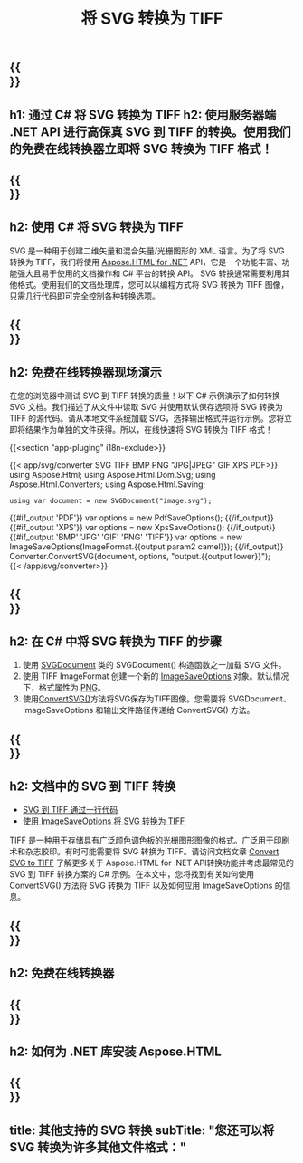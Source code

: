﻿---
translation: true
template: /templates/_template-conversion-child.md
title: 将 SVG 转换为 TIFF
description: 在 C# 中将 SVG 转换为 TIFF。在 ASP.NET 或任何 .NET 应用程序中轻松使用转换器 API。免费试用在线 SVG 到 TIFF 转换器！
url: /net/conversion/svg-to-tiff/
family: html
platformtag: net
feature: conversion
informat: SVG
outformat: TIFF
otherformats: PDF XPS GIF JPEG PNG BMP
---

{{<section banner>}}
---
h1: 通过 C# 将 SVG 转换为 TIFF
h2: 使用服务器端 .NET API 进行高保真 SVG 到 TIFF 的转换。使用我们的免费在线转换器立即将 SVG 转换为 TIFF 格式！
---

{{<section overview>}}
---
h2: 使用 C# 将 SVG 转换为 TIFF
---

SVG 是一种用于创建二维矢量和混合矢量/光栅图形的 XML 语言。为了将 SVG 转换为 TIFF，我们将使用 [Aspose.HTML for .NET](https://products.aspose.com/html/net/) API，它是一个功能丰富、功能强大且易于使用的文档操作和 C# 平台的转换 API。 SVG 转换通常需要利用其他格式。使用我们的文档处理库，您可以以编程方式将 SVG 转换为 TIFF 图像，只需几行代码即可完全控制各种转换选项。

{{<section demos>}}
---
h2: 免费在线转换器现场演示
---

在您的浏览器中测试 SVG 到 TIFF 转换的质量！以下 C# 示例演示了如何转换 SVG 文档。我们描述了从文件中读取 SVG 并使用默认保存选项将 SVG 转换为 TIFF 的源代码。请从本地文件系统加载 SVG，选择输出格式并运行示例。您将立即将结果作为单独的文件获得。所以，在线快速将 SVG 转换为 TIFF 格式！

{{<section "app-pluging" i18n-exclude>}}

{{< app/svg/converter SVG TIFF BMP PNG "JPG|JPEG" GIF XPS PDF>}}
using Aspose.Html;
using Aspose.Html.Dom.Svg;
using Aspose.Html.Converters;
using Aspose.Html.Saving;

    using var document = new SVGDocument("image.svg");
{{#if_output 'PDF'}}
    var options = new PdfSaveOptions();
{{/if_output}}
{{#if_output 'XPS'}}
    var options = new XpsSaveOptions();
{{/if_output}}
{{#if_output 'BMP' 'JPG' 'GIF' 'PNG' 'TIFF'}}
    var options = new ImageSaveOptions(ImageFormat.{{output param2 camel}});
{{/if_output}}
    Converter.ConvertSVG(document, options, "output.{{output lower}}");   
{{< /app/svg/converter>}}


{{<section steps>}}
---
h2: 在 C# 中将 SVG 转换为 TIFF 的步骤
---
1. 使用 [SVGDocument](https://reference.aspose.com/html/net/aspose.html.dom.svg/svgdocument) 类的 SVGDocument() 构造函数之一加载 SVG 文件。
1. 使用 TIFF ImageFormat 创建一个新的 [ImageSaveOptions](https://reference.aspose.com/html/net/aspose.html.saving/imagesaveoptions) 对象。默认情况下，格式属性为 [PNG](https://reference.aspose.com/html/net/aspose.html.rendering.image/imageformat)。
1. 使用[ConvertSVG()](https://reference.aspose.com/html/net/aspose.html.converters.converter/convertsvg/methods/3)方法将SVG保存为TIFF图像。您需要将 SVGDocument、ImageSaveOptions 和输出文件路径传递给 ConvertSVG() 方法。

{{<section documentation>}}
---
h2: 文档中的 SVG 到 TIFF 转换
---

  - <a href="https://docs.aspose.com/html/net/converting-between-formats/svg-to-tiff/#svg-to-tiff-by-a-single-line-of-code " target="_blank">SVG 到 TIFF 通过一行代码</a>
  - <a href="https://docs.aspose.com/html/net/converting-between-formats/svg-to-tiff/#convert-svg-to-tiff-using-imagesaveoptions" target="_blank" >使用 ImageSaveOptions 将 SVG 转换为 TIFF</a>

TIFF 是一种用于存储具有广泛颜色调色板的光栅图形图像的格式。广泛用于印刷术和杂志胶印。有时可能需要将 SVG 转换为 TIFF。请访问文档文章 [Convert SVG to TIFF](https://docs.aspose.com/html/net/converting-between-formats/svg-to-tiff/) 了解更多关于 Aspose.HTML for .NET API转换功能并考虑最常见的 SVG 到 TIFF 转换方案的 C# 示例。在本文中，您将找到有关如何使用 ConvertSVG() 方法将 SVG 转换为 TIFF 以及如何应用 ImageSaveOptions 的信息。

{{<section online-converters>}}
---
h2: 免费在线转换器
---

{{<section get-started>}}
---
h2: 如何为 .NET 库安装 Aspose.HTML
---

{{<section other-conversions>}}
---
title: 其他支持的 SVG 转换
subTitle: "您还可以将 SVG 转换为许多其他文件格式："
---